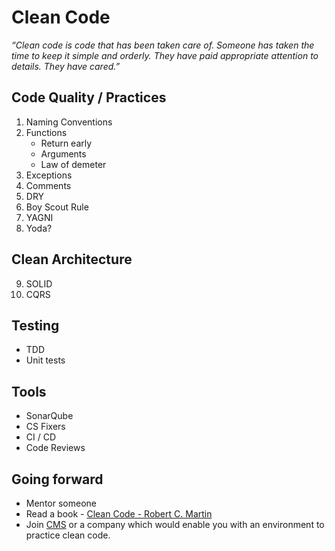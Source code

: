 # Clean Code

_“Clean code is code that has been taken care of. Someone has taken the time to keep it simple and orderly. They have paid appropriate attention to details. They have cared.”_

## Code Quality / Practices
1. Naming Conventions
2. Functions
   * Return early
   * Arguments
   * Law of demeter
3. Exceptions
4. Comments
5. DRY 
6. Boy Scout Rule
7. YAGNI
8. Yoda?

## Clean Architecture
9. SOLID
10. CQRS

## Testing
* TDD
* Unit tests

## Tools
* SonarQube
* CS Fixers
* CI / CD
* Code Reviews

## Going forward
* Mentor someone
* Read a book - [Clean Code - Robert C. Martin](https://www.worldcat.org/title/clean-code-a-handbook-of-agile-software-craftmanship/oclc/968264214)
* Join [CMS](https://www.cms.lk) or a company which would enable you with an environment to practice clean code.
